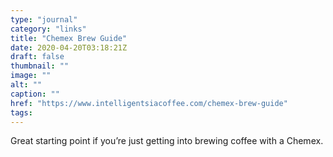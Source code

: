 ```yaml
---
type: "journal"
category: "links"
title: "Chemex Brew Guide"
date: 2020-04-20T03:18:21Z
draft: false
thumbnail: ""
image: ""
alt: ""
caption: ""
href: "https://www.intelligentsiacoffee.com/chemex-brew-guide"
tags:
---
```


Great starting point if you’re just getting into brewing coffee with a Chemex.
